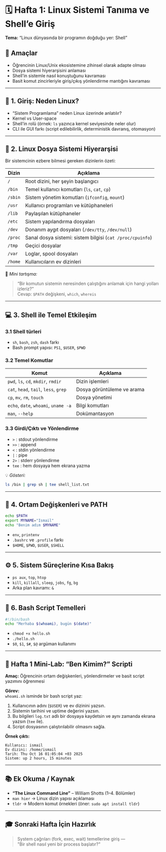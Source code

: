 # 🗓️ Hafta 1: Linux Sistemi Tanıma ve Shell’e Giriş
**Tema:** “Linux dünyasında bir programın doğduğu yer: Shell”

## 🎯 Amaçlar
- Öğrencinin Linux/Unix ekosistemine zihinsel olarak adapte olması  
- Dosya sistemi hiyerarşisini anlaması  
- Shell’in sistemle nasıl konuştuğunu kavraması  
- Basit komut zincirleriyle giriş/çıkış yönlendirme mantığını kavraması  

---

## 📘 1. Giriş: Neden Linux?
- “Sistem Programlama” neden Linux üzerinde anlatılır?  
- Kernel vs User-space  
- Shell’in rolü (örnek: `ls` yazınca kernel seviyesinde neler olur)  
- CLI ile GUI farkı (script edilebilirlik, deterministik davranış, otomasyon)

---

## 📂 2. Linux Dosya Sistemi Hiyerarşisi
Bir sistemcinin ezbere bilmesi gereken dizinlerin özeti:

| Dizin | Açıklama |
|-------|-----------|
| `/` | Root dizini, her şeyin başlangıcı |
| `/bin` | Temel kullanıcı komutları (`ls`, `cat`, `cp`) |
| `/sbin` | Sistem yönetim komutları (`ifconfig`, `mount`) |
| `/usr` | Kullanıcı programları ve kütüphaneleri |
| `/lib` | Paylaşılan kütüphaneler |
| `/etc` | Sistem yapılandırma dosyaları |
| `/dev` | Donanım aygıt dosyaları (`/dev/tty`, `/dev/null`) |
| `/proc` | Sanal dosya sistemi: sistem bilgisi (`cat /proc/cpuinfo`) |
| `/tmp` | Geçici dosyalar |
| `/var` | Loglar, spool dosyaları |
| `/home` | Kullanıcıların ev dizinleri |

🧠 *Mini tartışma:*  
> “Bir komutun sistemin neresinden çalıştığını anlamak için hangi yolları izleriz?”  
Cevap: `$PATH` değişkeni, `which`, `whereis`

---

## 💻 3. Shell ile Temel Etkileşim

### 3.1 Shell türleri
- `sh`, `bash`, `zsh`, `dash` farkı  
- Bash prompt yapısı: `PS1`, `$USER`, `$PWD`  

### 3.2 Temel Komutlar
| Komut | Açıklama |
|--------|-----------|
| `pwd`, `ls`, `cd`, `mkdir`, `rmdir` | Dizin işlemleri |
| `cat`, `head`, `tail`, `less`, `grep` | Dosya görüntüleme ve arama |
| `cp`, `mv`, `rm`, `touch` | Dosya yönetimi |
| `echo`, `date`, `whoami`, `uname -a` | Bilgi komutları |
| `man`, `--help` | Dokümantasyon |

### 3.3 Girdi/Çıktı ve Yönlendirme
- `>` : stdout yönlendirme  
- `>>` : append  
- `<` : stdin yönlendirme  
- `|` : pipe  
- `2>` : stderr yönlendirme  
- `tee` : hem dosyaya hem ekrana yazma  

💡 *Gösteri:*  
```bash
ls /bin | grep sh | tee shell_list.txt
```

---

## 🧩 4. Ortam Değişkenleri ve PATH
```bash
echo $PATH
export MYNAME="Ismail"
echo "Benim adım $MYNAME"
```
- `env`, `printenv`  
- `.bashrc` ve `.profile` farkı  
- `$HOME`, `$PWD`, `$USER`, `$SHELL`  

---

## ⚙️ 5. Sistem Süreçlerine Kısa Bakış
- `ps aux`, `top`, `htop`  
- `kill`, `killall`, `sleep`, `jobs`, `fg`, `bg`  
- Arka plan kavramı: `&`  

---

## 🧠 6. Bash Script Temelleri
```bash
#!/bin/bash
echo "Merhaba $(whoami), bugün $(date)"
```
- `chmod +x hello.sh`  
- `./hello.sh`  
- `$0`, `$1`, `$#`, `$@` argüman kullanımı  

---

## 🧪 Hafta 1 Mini-Lab: “Ben Kimim?” Scripti
**Amaç:** Öğrencinin ortam değişkenleri, yönlendirmeler ve basit script yazımını öğrenmesi  

**Görev:**  
`whoami.sh` isminde bir bash script yaz:  
1. Kullanıcının adını (`$USER`) ve ev dizinini yazsın.  
2. Sistemin tarihini ve uptime değerini yazsın.  
3. Bu bilgileri `log.txt` adlı bir dosyaya kaydetsin ve aynı zamanda ekrana yazsın (`tee` ile).  
4. Script dosyasının çalıştırılabilir olmasını sağla.  

**Örnek çıktı:**  
```
Kullanıcı: ismail
Ev dizini: /home/ismail
Tarih: Thu Oct 16 01:05:04 +03 2025
Sistem: up 2 hours, 15 minutes
```

---

## 📚 Ek Okuma / Kaynak
- **“The Linux Command Line”** – William Shotts (1–4. Bölümler)  
- `man hier` → Linux dizin yapısı açıklaması  
- `tldr` → Modern komut örnekleri (öner: `sudo apt install tldr`)  

---

## 🎓 Sonraki Hafta İçin Hazırlık
> System çağrıları (fork, exec, wait) temellerine giriş —  
> "Bir shell nasıl yeni bir process başlatır?"
